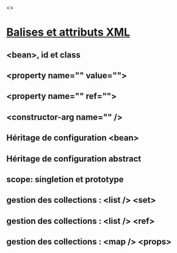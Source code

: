 &lt;&gt;

# [Balises et attributs XML](https://github.com/grouault/spring-tutorial/blob/master/spring-contexte/notes/configuration.xml.md)

## &lt;bean&gt;, id et class

## &lt;property name="" value=""&gt;

## &lt;property name="" ref=""&gt;

## &lt;constructor-arg name="" /&gt;

## Héritage de configuration &lt;bean&gt;

## Héritage de configuration abstract

## scope: singletion et prototype

## gestion des collections : &lt;list /&gt; &lt;set&gt;

## gestion des collections : &lt;list /&gt; &lt;ref&gt;

## gestion des collections : &lt;map /&gt; &lt;props&gt;
